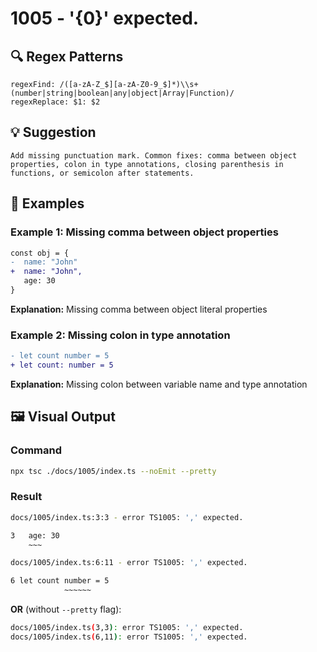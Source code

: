 # 1005 - '{0}' expected.

## 🔍 Regex Patterns
```regex
regexFind: /([a-zA-Z_$][a-zA-Z0-9_$]*)\\s+(number|string|boolean|any|object|Array|Function)/
regexReplace: $1: $2
```

## 💡 Suggestion
```text
Add missing punctuation mark. Common fixes: comma between object properties, colon in type annotations, closing parenthesis in functions, or semicolon after statements.
```

## 📝 Examples

### Example 1: Missing comma between object properties
```diff
const obj = {
-  name: "John"
+  name: "John",
   age: 30
}
```

**Explanation:** Missing comma between object literal properties

### Example 2: Missing colon in type annotation
```diff
- let count number = 5
+ let count: number = 5
```

**Explanation:** Missing colon between variable name and type annotation

## 🖼️ Visual Output
### Command
```bash
npx tsc ./docs/1005/index.ts --noEmit --pretty
```

### Result
```bash
docs/1005/index.ts:3:3 - error TS1005: ',' expected.

3   age: 30
    ~~~

docs/1005/index.ts:6:11 - error TS1005: ',' expected.

6 let count number = 5
            ~~~~~~
```

**OR** (without `--pretty` flag):

```bash
docs/1005/index.ts(3,3): error TS1005: ',' expected.
docs/1005/index.ts(6,11): error TS1005: ',' expected.
```
